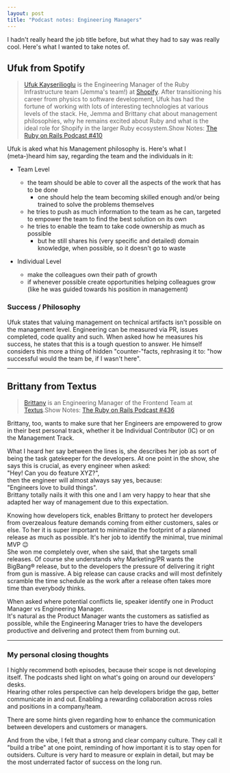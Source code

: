 ```yaml
---
layout: post
title: "Podcast notes: Engineering Managers"
---
```


I hadn't really heard the job title before, but what they had to say was really cool. Here's what I wanted to take notes of.

## Ufuk from Spotify


> [Ufuk Kayserilioglu](https://twitter.com/paracycle) is the Engineering Manager of the Ruby Infrastructure team (Jemma's team!) at [Shopify](https://www.shopify.com/). After transitioning his career from physics to software development, Ufuk has had the fortune of working with lots of interesting technologies at various levels of the stack. He, Jemma and Brittany chat about management philosophies, why he remains excited about Ruby and what is the ideal role for Shopify in the larger Ruby ecosystem.<span>Show Notes: [The Ruby on Rails Podcast #410](https://www.therubyonrailspodcast.com/410)</span>

Ufuk is aked what his Management philosophy is. Here's what I (meta-)heard him say, regarding the team and the individuals in it:

- Team Level

  - the team should be able to cover all the aspects of the work that has to be done
    - one should help the team becoming skilled enough and/or being trained to solve the problems themselves
  - he tries to push as much information to the team as he can, targeted to empower the team to find the best solution on its own
  - he tries to enable the team to take code ownership as much as possible
    - but he still shares his (very specific and detailed) domain knowledge, when possible, so it doesn't go to waste

- Individual Level

  - make the colleagues own their path of growth
  - if whenever possible create opportunities helping colleagues grow (like he was guided towards his position in management)

### Success / Philosophy

Ufuk states that valuing management on technical artifacts isn't possible on the management level. Engineering can be measured via PR, issues completed, code quality and such. When asked how he measures his success, he states that this is a tough question to answer. He himself considers this more a thing of hidden "counter-"facts, rephrasing it to: "how successful would the team be, if I wasn't here".

---

## Brittany from Textus

> [Brittany](https://brittanymartin.dev) is an Engineering Manager of the Frontend Team at [Textus](https://textus.com).<span>Show Notes: [The Ruby on Rails Podcast #436](https://www.therubyonrailspodcast.com/436)</span>

Brittany, too, wants to make sure that her Engineers are empowered to grow in their best personal track, whether it be Individual Contributor (IC) or on the Management Track.

What I heard her say between the lines is, she describes her job as sort of being the task gatekeeper for the developers. At one point in the show, she says this is crucial, as every engineer when asked:  
"Hey! Can you do feature XYZ?",  
then the engineer will almost always say yes, because:  
"Engineers love to build things".  
Brittany totally nails it with this one and I am very happy to hear that she adapted her way of management due to this expectation.

Knowing how developers tick, enables Brittany to protect her developers from overzealous feature demands coming from either customers, sales or else. To her it is super important to minimalize the footprint of a planned release as much as possible. It's her job to identify the minimal, true minimal MVP 😉  
She won me completely over, when she said, that she targets small releases. Of course she understands why Marketing/PR wants the BigBang® release, but to the developers the pressure of delivering it right from gun is massive. A big release can cause cracks and will most definitely scramble the time schedule as the work after a release often takes more time than everybody thinks.

When asked where potential conflicts lie, speaker identify one in Product Manager vs Engineering Manager.  
It's natural as the Product Manager wants the customers as satisfied as possible, while the Engineering Manager tries to have the developers productive and delivering and protect them from burning out.

---

### My personal closing thoughts

I highly recommend both episodes, because their scope is not developing itself. The podcasts shed light on what's going on around our developers' desks.  
Hearing other roles perspective can help developers bridge the gap, better communicate in and out. Enabling a rewarding collaboration across roles and positions in a company/team.

There are some hints given regarding how to enhance the communication between developers and customers or managers.

And from the vibe, I felt that a strong and clear company culture. They call it "build a tribe" at one point, reminding of how important it is to stay open for outsiders. Culture is very hard to measure or explain in detail, but may be the most underrated factor of success on the long run.

